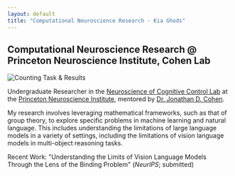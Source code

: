 ```yaml
---
layout: default
title: "Computational Neuroscience Research - Kia Ghods"
---
```


<main>
    <section id="description">
        <h2>Computational Neuroscience Research @ Princeton Neuroscience Institute, Cohen Lab</h2>
    <img src="{{ '/assets/media/CountingFigure.webp' | relative_url }}" alt="Counting Task & Results" class="portfolio-img">
        <p>Undergraduate Researcher in the <a href="https://ncclab.princeton.edu/" target="_blank">Neuroscience of Cognitive Control Lab</a> at the <a href="https://pni.princeton.edu/" target="_blank">Princeton Neuroscience Institute</a>, mentored by <a href="https://jdc.princeton.edu/" target="_blank">Dr. Jonathan D. Cohen</a>.</p>
        <p>My research involves leveraging mathematical frameworks, such as that of group theory, to explore specific problems in machine learning and natural language. This includes understanding the limitations of large language models in a variety of settings, including the limitations of vision language models in multi-object reasoning tasks.</p>
        <p>Recent Work: "Understanding the Limits of Vision Language Models Through the Lens of the Binding Problem" (<i>NeurIPS</i>; submitted)</p>
    </section>
</main>
